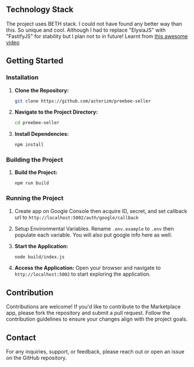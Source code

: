 ## Technology Stack

The project uses BETH stack. I could not have found any better way than this. So unique and cool. Although I had to replace "ElysiaJS" with "FastifyJS" for stability but I plan not to in future!
Learnt from [this awesome video](https://www.youtube.com/watch?v=cpzowDDJj24)

## Getting Started

### Installation

1. **Clone the Repository:**
   ```bash
   git clone https://github.com/azterizm/preebee-seller
   ```
2. **Navigate to the Project Directory:**
   ```bash
   cd preebee-seller
   ```
3. **Install Dependencies:**
   ```bash
   npm install
   ```

### Building the Project

1. **Build the Project:**
   ```bash
   npm run build
   ```

### Running the Project

1. Create app on Google Console then acquire ID, secret, and set callback url to `http://localhost:5002/auth/google/callback`

2. Setup Environmental Variables. Rename `.env.example` to `.env` then populate each variable. You will also put google info here as well.

3. **Start the Application:**
   ```bash
   node build/index.js
   ```

4. **Access the Application:**
   Open your browser and navigate to `http://localhost:5002` to start exploring the application.

## Contribution

Contributions are welcome! If you'd like to contribute to the Marketplace app, please fork the repository and submit a pull request. Follow the contribution guidelines to ensure your changes align with the project goals.

## Contact

For any inquiries, support, or feedback, please reach out or open an issue on the GitHub repository.



